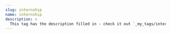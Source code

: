 ```yaml
---
slug: internship
name: internship
description: >
  This tag has the description filled in - check it out `_my_tags/internship.md`
---
```

